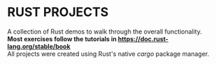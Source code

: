 # RUST PROJECTS
A collection of Rust demos to walk through the overall functionality. \
**Most exercises follow the tutorials in https://doc.rust-lang.org/stable/book**
\
All projects were created using Rust's native *cargo* package manager.